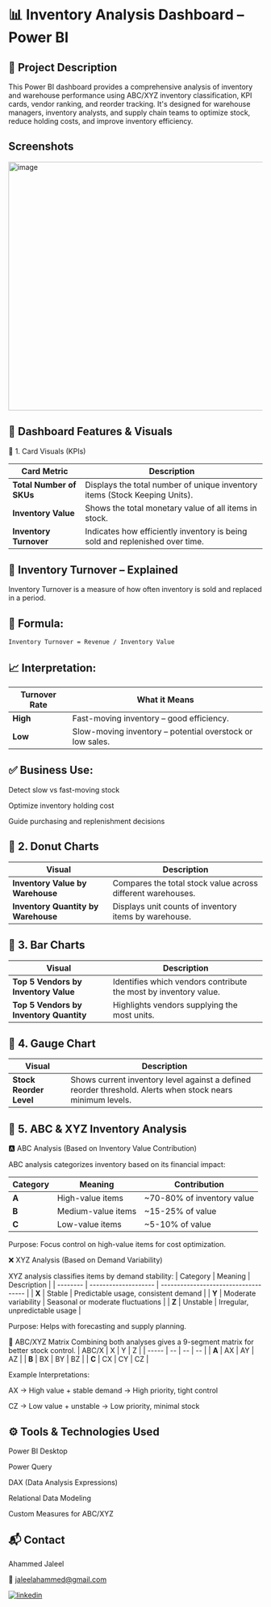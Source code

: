 # 📊 Inventory Analysis Dashboard – Power BI
## 🧾 Project Description
This Power BI dashboard provides a comprehensive analysis of inventory and warehouse performance using ABC/XYZ inventory classification, KPI cards, vendor ranking, and reorder tracking. It's designed for warehouse managers, inventory analysts, and supply chain teams to optimize stock, reduce holding costs, and improve inventory efficiency.
## Screenshots
<img width="866" height="492" alt="image" src="https://github.com/user-attachments/assets/5b1c606c-17ad-4380-b3be-f657644d16b1" />



## 📁 Dashboard Features & Visuals
🔹 1. Card Visuals (KPIs)

| Card Metric              | Description                                                                  |
| ------------------------ | ---------------------------------------------------------------------------- |
| **Total Number of SKUs** | Displays the total number of unique inventory items (Stock Keeping Units).   |
| **Inventory Value**      | Shows the total monetary value of all items in stock.                        |
| **Inventory Turnover**   | Indicates how efficiently inventory is being sold and replenished over time. |

## 🔄 Inventory Turnover – Explained

Inventory Turnover is a measure of how often inventory is sold and replaced in a period.
## 📌 Formula:

`Inventory Turnover = Revenue / Inventory Value
`

## 📈 Interpretation:
| Turnover Rate | What it Means                                             |
| ------------- | --------------------------------------------------------- |
| **High**      | Fast-moving inventory – good efficiency.                  |
| **Low**       | Slow-moving inventory – potential overstock or low sales. |


## ✅ Business Use:
Detect slow vs fast-moving stock

Optimize inventory holding cost

Guide purchasing and replenishment decisions

## 🔹 2. Donut Charts
| Visual                              | Description                                                 |
| ----------------------------------- | ----------------------------------------------------------- |
| **Inventory Value by Warehouse**    | Compares the total stock value across different warehouses. |
| **Inventory Quantity by Warehouse** | Displays unit counts of inventory items by warehouse.       |

## 🔹 3. Bar Charts
| Visual                                  | Description                                                      |
| --------------------------------------- | ---------------------------------------------------------------- |
| **Top 5 Vendors by Inventory Value**    | Identifies which vendors contribute the most by inventory value. |
| **Top 5 Vendors by Inventory Quantity** | Highlights vendors supplying the most units.                     |

## 🔹 4. Gauge Chart
| Visual                  | Description                                                                                                |
| ----------------------- | ---------------------------------------------------------------------------------------------------------- |
| **Stock Reorder Level** | Shows current inventory level against a defined reorder threshold. Alerts when stock nears minimum levels. |

## 🔹 5. ABC & XYZ Inventory Analysis
🅰️ ABC Analysis (Based on Inventory Value Contribution)

ABC analysis categorizes inventory based on its financial impact:

| Category | Meaning            | Contribution               |
| -------- | ------------------ | -------------------------- |
| **A**    | High-value items   | ~70-80% of inventory value |
| **B**    | Medium-value items | ~15-25% of value           |
| **C**    | Low-value items    | ~5-10% of value            |


Purpose: Focus control on high-value items for cost optimization.

❌ XYZ Analysis (Based on Demand Variability)


XYZ analysis classifies items by demand stability:
| Category | Meaning              | Description                          |
| -------- | -------------------- | ------------------------------------ |
| **X**    | Stable               | Predictable usage, consistent demand |
| **Y**    | Moderate variability | Seasonal or moderate fluctuations    |
| **Z**    | Unstable             | Irregular, unpredictable usage       |

Purpose: Helps with forecasting and supply planning.


🧠 ABC/XYZ Matrix
Combining both analyses gives a 9-segment matrix for better stock control.
| ABC/X | X  | Y  | Z  |
| ----- | -- | -- | -- |
| **A** | AX | AY | AZ |
| **B** | BX | BY | BZ |
| **C** | CX | CY | CZ |

Example Interpretations:


AX → High value + stable demand → High priority, tight control

CZ → Low value + unstable → Low priority, minimal stock

## ⚙️ Tools & Technologies Used

Power BI Desktop

Power Query

DAX (Data Analysis Expressions)

Relational Data Modeling

Custom Measures for ABC/XYZ

## 📬 Contact

 Ahammed Jaleel
 
📧 jaleelahammed@gmail.com

 [![linkedin](https://img.shields.io/badge/linkedin-0A66C2?style=for-the-badge&logo=linkedin&logoColor=white)](https://www.linkedin.com/in/ahammed-jaleel-33772b5b/)






